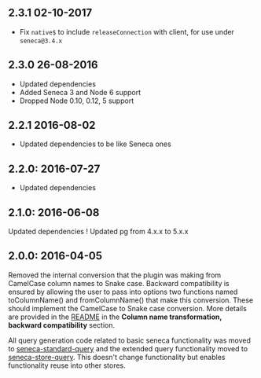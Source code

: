 ## 2.3.1 02-10-2017

* Fix `native$` to include `releaseConnection` with client, for use under `seneca@3.4.x`

## 2.3.0 26-08-2016

* Updated dependencies
* Added Seneca 3 and Node 6 support
* Dropped Node 0.10, 0.12, 5 support

## 2.2.1 2016-08-02
* Updated dependencies to be like Seneca ones

## 2.2.0: 2016-07-27
* Updated dependencies

## 2.1.0: 2016-06-08

Updated dependencies
! Updated pg from 4.x.x to 5.x.x

## 2.0.0: 2016-04-05

Removed the internal conversion that the plugin was making from CamelCase column names to Snake case. Backward compatibility is ensured by allowing the user to pass into options two functions named toColumnName() and fromColumnName() that make this conversion. These should implement the CamelCase to Snake case conversion. More details are provided in the [README](https://github.com/senecajs/seneca-postgres-store) in the **Column name transformation, backward compatibility** section.

All query generation code related to basic seneca functionality was moved to [seneca-standard-query](https://github.com/senecajs/seneca-standard-query) and the extended query functionality moved to [seneca-store-query](https://github.com/senecajs/seneca-store-query). This doesn't change functionality but enables functionality reuse into other stores.

